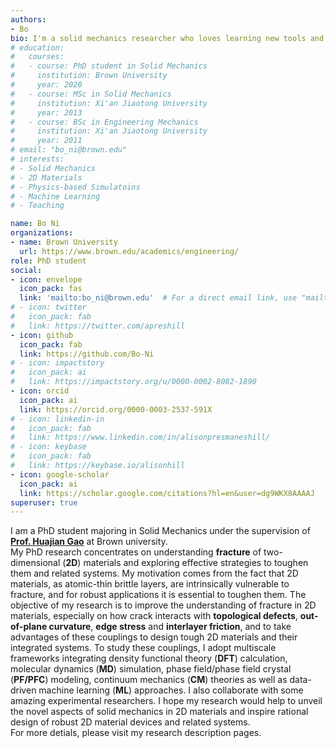 ```yaml
---
authors:
- Bo
bio: I'm a solid mechanics researcher who loves learning new tools and solving coupling problems.
# education:
#   courses:
#   - course: PhD student in Solid Mechanics
#     institution: Brown University
#     year: 2020
#   - course: MSc in Solid Mechanics
#     institution: Xi'an Jiaotong University
#     year: 2013
#   - course: BSc in Engineering Mechanics
#     institution: Xi'an Jiaotong University
#     year: 2011
# email: "bo_ni@brown.edu"
# interests:
# - Solid Mechanics
# - 2D Materials
# - Physics-based Simulatoins
# - Machine Learning
# - Teaching

name: Bo Ni
organizations:
- name: Brown University
  url: https://www.brown.edu/academics/engineering/
role: PhD student
social:
- icon: envelope
  icon_pack: fas
  link: 'mailto:bo_ni@brown.edu'  # For a direct email link, use "mailto:test@example.org".
# - icon: twitter
#   icon_pack: fab
#   link: https://twitter.com/apreshill
- icon: github
  icon_pack: fab
  link: https://github.com/Bo-Ni
# - icon: impactstory
#   icon_pack: ai
#   link: https://impactstory.org/u/0000-0002-8082-1890
- icon: orcid
  icon_pack: ai
  link: https://orcid.org/0000-0003-2537-591X
# - icon: linkedin-in
#   icon_pack: fab
#   link: https://www.linkedin.com/in/alisonpresmaneshill/
# - icon: keybase
#   icon_pack: fab
#   link: https://keybase.io/alisonhill
- icon: google-scholar
  icon_pack: ai
  link: https://scholar.google.com/citations?hl=en&user=dg9WKX8AAAAJ
superuser: true
---
```


I am a PhD student majoring in Solid Mechanics under the supervision of <strong><a href="https://www.brown.edu/research/projects/nanomechanics-engineering-biological-systems/home">Prof. Huajian Gao</a></strong> at Brown university. <br>My PhD research concentrates on understanding <strong>fracture</strong> of two-dimensional (<strong>2D</strong>) materials and exploring effective strategies to toughen them and related systems. My motivation comes from the fact that 2D materials, as atomic-thin brittle layers, are intrinsically vulnerable to fracture, and for robust applications it is essential to toughen them. The objective of my research is to improve the understanding of fracture in 2D materials, especially on how crack interacts with <strong>topological defects</strong>, <strong>out-of-plane curvature</strong>, <strong>edge stress</strong> and <strong>interlayer friction</strong>, and to take advantages of these couplings to design tough 2D materials and their integrated systems. To study these couplings, I adopt multiscale frameworks integrating density functional theory (<strong>DFT</strong>) calculation, molecular dynamics (<strong>MD</strong>) simulation, phase field/phase field crystal (<strong>PF/PFC</strong>) modeling, continuum mechanics (<strong>CM</strong>) theories as well as data-driven machine learning (<strong>ML</strong>) approaches. I also collaborate with some amazing experimental researchers. I hope my research would help to unveil the novel aspects of solid mechanics in 2D materials and inspire rational design of robust 2D material devices and related systems.<br>For more detials, please visit my research description pages.
<!--I am a PhD student majoring in Solid Mechanics under the supervision of <strong><a href="https://www.brown.edu/research/projects/nanomechanics-engineering-biological-systems/home">Prof. Huajian Gao</a></strong> at Brown university. Prior to Brown, I received my B.Sc. in Engineering Mechanics and M.Sc. in Solid Mechanics from Xi’an Jiaotong University in 2011 and 2013. <br><br>My PhD research interest focuses on understanding <strong>fracture mechanics</strong> of two-dimensional (<strong>2D</strong>) materials and exploring effective strategies to toughen them and related systems. My motivation comes from the fact that 2D materials, as atomic-thin brittle layers, are intrinsically vulnerable to fracture, and for robust applications it is essential to toughen them. The objective of my research is to improve the understanding of fracture in 2D materials, especially on how crack interacts with <strong>topological defects</strong>, <strong>out-of-plane curvature</strong>, <strong>edge stress</strong> and <strong>interlayer friction</strong>, and to take advantages of these coupling to design tough 2D materials and their integrated systems. To study these couplings, I adopt a multiscale framework integrating density functional theory (<strong>DFT</strong>) calculation, molecular dynamics (<strong>MD</strong>) simulation, phase field/phase field crystal (<strong>PF/PFC</strong>) modeling, continuum mechanics (<strong>CM</strong>) as well as data-driven machine learning (<strong>ML</strong>) approaches. I also collaborate with some amazing experimental researchers. I hope my research would help to unveil the new aspects of solid mechanics in 2D materials and inspire rational design of robust 2D material devices and related systems.<br><br>For more detials, please visit my research description pages.-->

<!-- I am a PhD data scientist and professional educator at RStudio. I am an international keynote [speaker](/talks), [award-winning educator](/resume/#accomplishments), and co-author of the book [*blogdown: Creating Websites with R Markdown*](https://bookdown.org/yihui/blogdown/). I love creating [unique platforms](/projects) for sharing knowledge and data-driven insights, from websites to presentations and everything in between. I am known for being a compassionate leader and enthusiastic collaborator, and for making user-facing experiences that engage and delight. -->


